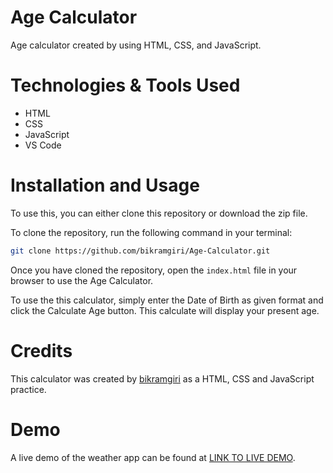 # Age Calculator 

Age calculator created by using HTML, CSS, and JavaScript.


# Technologies & Tools Used
- HTML
- CSS
- JavaScript
- VS Code
 

 # Installation and Usage
To use this, you can either clone this repository or download the zip file.

To clone the repository, run the following command in your terminal:
```bash
git clone https://github.com/bikramgiri/Age-Calculator.git
```

Once you have cloned the repository, open the `index.html` file in your browser to use the Age Calculator.

To use the this calculator, simply enter the Date of Birth as given format and click the Calculate Age button. This calculate will display your present age.


# Credits
This calculator was created by [bikramgiri](https://github.com/bikramgiri/) as a HTML, CSS and JavaScript practice.


# Demo

A live demo of the weather app can be found at [LINK TO LIVE DEMO](http://127.0.0.1:5500/index.html).